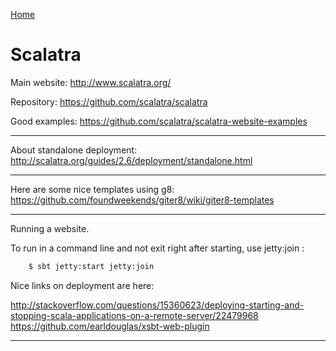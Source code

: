 [Home](Readme.md)
# Scalatra

Main website: http://www.scalatra.org/

Repository: https://github.com/scalatra/scalatra

Good examples: https://github.com/scalatra/scalatra-website-examples

---

About standalone deployment:
http://scalatra.org/guides/2.6/deployment/standalone.html

---

Here are some nice templates using g8:
https://github.com/foundweekends/giter8/wiki/giter8-templates

---

Running a website.

To run in a command line and not exit right after starting, use jetty:join :

```bash
    $ sbt jetty:start jetty:join
```

Nice links on deployment are here:

http://stackoverflow.com/questions/15360623/deploying-starting-and-stopping-scala-applications-on-a-remote-server/22479968
https://github.com/earldouglas/xsbt-web-plugin

---

